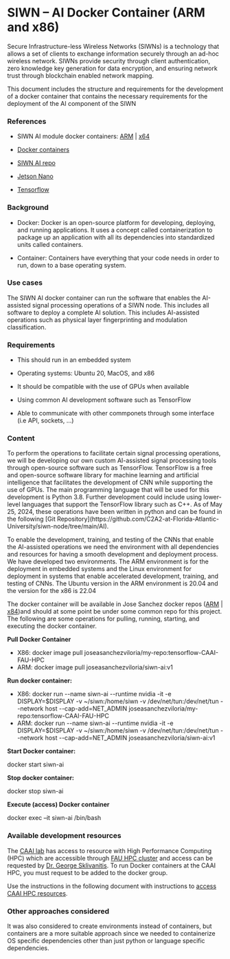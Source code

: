 <h1>SIWN – AI Docker Container (ARM and x86) </h1>

Secure Infrastructure-less Wireless Networks (SIWNs) is a technology that allows a set of clients to exchange information securely through an ad-hoc wireless network. SIWNs provide security through client authentication, zero knowledge key generation for data encryption, and ensuring network trust through blockchain enabled network mapping. 

This document includes the structure and requirements for the development of a docker container that contains the necessary requirements for the deployment of the AI component of the SIWN 

<h3>References </h3>

* SIWN AI module docker containers: [ARM](https://hub.docker.com/repository/docker/joseasanchezviloria/siwn-ai/general) | [x64](https://hub.docker.com/layers/joseasanchezviloria/my-repo/tensorflow-CAAI-FAU-HPC/images/sha256-359a14f949900b1e40539eda574afb32e5f5c2c6f969807306d2ba7e74acc330?context=repo)

* [Docker containers](https://docs.docker.com/guides/walkthroughs/what-is-a-container/)

* [SIWN AI repo](https://github.com/C2A2-at-Florida-Atlantic-University/siwn-node/tree/main/AI)

* [Jetson Nano](https://www.nvidia.com/en-us/autonomous-machines/embedded-systems/jetson-nano/product-development/)

* [Tensorflow](https://www.tensorflow.org)

<h3>Background </h3>

* Docker: Docker is an open-source platform for developing, deploying, and running applications. It uses a concept called containerization to package up an application with all its dependencies into standardized units called containers. 

* Container: Containers have everything that your code needs in order to run, down to a base operating system. 

<h3>Use cases </h3>
The SIWN AI docker container can run the software that enables the AI-assisted signal processing operations of a SIWN node. This includes all software to deploy a complete AI solution. This includes AI-assisted operations such as physical layer fingerprinting and modulation classification. 

<h3>Requirements </h3>

* This should run in an embedded system 

* Operating systems: Ubuntu 20, MacOS, and x86
  
* It should be compatible with the use of GPUs when available
 
* Using common AI development software such as TensorFlow
  
* Able to communicate with other commponets through some interface (i.e API, sockets, ...)
 
<h3>Content </h3>
To perform the operations to facilitate certain signal processing operations, we will be developing our own custom AI-assisted signal processing tools through open-source software such as TensorFlow. TensorFlow is a free and open-source software library for machine learning and artificial intelligence that facilitates the development of CNN while supporting the use of GPUs. The main programming language that will be used for this development is Python 3.8. Further development could include using lower-level languages that support the TensorFlow library such as C++. As of May 25, 2024, these operations have been written in python and can be found in the following [Git Repository](https://github.com/C2A2-at-Florida-Atlantic-University/siwn-node/tree/main/AI). 

To enable the development, training, and testing of the CNNs that enable the AI-assisted operations we need the environment with all dependencies and resources for having a smooth development and deployment process. We have developed two environments. The ARM environment is for the deployment in embedded systems and the Linux environment for deployment in systems that enable accelerated development, training, and testing of CNNs. The Ubuntu version in the ARM environment is 20.04 and the version for the x86 is 22.04 

The docker container will be available in Jose Sanchez docker repos ([ARM](https://hub.docker.com/repository/docker/joseasanchezviloria/siwn-ai/general) | [x84](https://hub.docker.com/layers/joseasanchezviloria/my-repo/tensorflow-CAAI-FAU-HPC/images/sha256-359a14f949900b1e40539eda574afb32e5f5c2c6f969807306d2ba7e74acc330?context=repo))and should at some point be under some common repo for this project. The following are some operations for pulling, running, starting, and executing the docker container. 

<b>Pull Docker Container  </b>

* X86: docker image pull joseasanchezviloria/my-repo:tensorflow-CAAI-FAU-HPC
* ARM: docker image pull joseasanchezviloria/siwn-ai:v1 
 
<b>Run docker container: </b> 

* X86: docker run --name siwn-ai --runtime nvidia -it -e DISPLAY=$DISPLAY -v ~/siwn:/home/siwn -v /dev/net/tun:/dev/net/tun --network host --cap-add=NET_ADMIN joseasanchezviloria/my-repo:tensorflow-CAAI-FAU-HPC 
* ARM: docker run --name siwn-ai --runtime nvidia -it -e DISPLAY=$DISPLAY -v ~/siwn:/home/siwn -v /dev/net/tun:/dev/net/tun --network host --cap-add=NET_ADMIN joseasanchezviloria/siwn-ai:v1 
 

<b>Start Docker container:  </b>

docker start siwn-ai 

<b>Stop docker container:  </b>

docker stop siwn-ai 

<b>Execute (access) Docker container </b> 

docker exec –it siwn-ai /bin/bash 

<h3>Available development resources </h3>

The [CAAI lab](https://www.fau.edu/engineering/research/c2a2/) has access to resource with High Performance Computing (HPC) which are accessible through [FAU HPC cluster](https://helpdesk.fau.edu/TDClient/2061/Portal/Requests/ServiceCatalog?CategoryID=1480) and access can be requested by [Dr. George Sklivanitis](https://www.fau.edu/engineering/directory/faculty/sklivanitis/). To run Docker containers at the CAAI HPC, you must request to be added to the docker group.  

Use the instructions in the following document with instructions to [access CAAI HPC resources](https://github.com/C2A2-at-Florida-Atlantic-University/Setup-Guides/blob/main/HPC-Access.md).

<h3>Other approaches considered </h3>
It was also considered to create environments instead of containers, but containers are a more suitable approach since we needed to containerize OS specific dependencies other than just python or language specific dependencies. 
